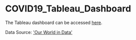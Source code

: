 # COVID19_Tableau_Dashboard

The Tableau dashboard can be accessed [here](https://public.tableau.com/views/COVID-19Dashboard_16641407609390/Dashboard1?:language=en-US&:display_count=n&:origin=viz_share_link).

Data Source: ['Our World in Data'](https://ourworldindata.org)
